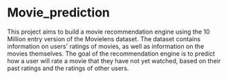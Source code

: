 # Movie_prediction
This project aims to build a movie recommendation engine using the 10 Million entry version of the Movielens dataset. The dataset contains information on users' ratings of movies, as well as information on the movies themselves. The goal of the recommendation engine is to predict how a user will rate a movie that they have not yet watched, based on their past ratings and the ratings of other users.
